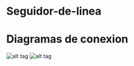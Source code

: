 # Seguidor-de-linea
# Diagramas de conexion
![alt tag](https://github.com/TalosElectronics1/Seguidor-de-linea/blob/master/Diagramas/Diagrama_Robot-Seguidor_bb.png)
![alt tag](https://github.com/TalosElectronics1/Seguidor-de-linea/blob/master/Diagramas/Diagrama_Robot-Seguidor-sensores_bb.png)
